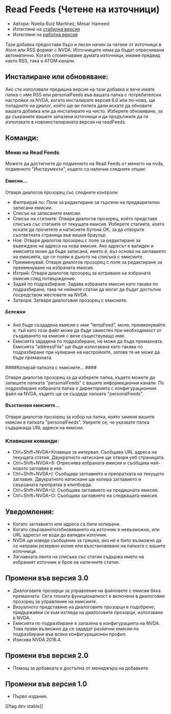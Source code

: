 # Read Feeds (Четене на източници) #

* Автори: Noelia Ruiz Martínez, Mesar Hameed
* Изтегляне на [стабилна версия][1]
* Изтегляне на [работна версия][2]

Тази добавка предоставя бърз и лесен начин за четене от източници в Atom или
RSS формат с NVDA.  Източниците няма да бъдат опреснявани автоматично.
Когато споменаваме думата източници, имаме предвид както RSS, така и ATOM
канали.

## Инсталиране или обновяване: ##

Ако сте използвали предишна версия на тази добавка и вече имате папка с име
RSS или personalFeeds във вашата папка с потребителски настройки за NVDA,
когато инсталирате версия 6.0 или по-нова, ще попаднете на диалог, който ще
ви попита дали искате да обновите вашата добавка или да инсталирате на
чисто.  Изберете обновяване, за да съхраните вашите запазени източници и да
продължите да ги използвате в новоинсталираната версия на readFeeds.

## Команди: ##

### Меню на Read Feeds ###

Можете да достигнете до подменюто на Read Feeds от менюто на nvda, подменюто
"Инструменти", където са налични следните опции:

#### Емисии... ####

Отваря диалогов прозорец със следните контроли:

- Филтрирай по: Поле за редактиране за търсене на предварително записани
емисии.
- Списък на записаните емисии.
- Списък на статиите: Отваря диалогов прозорец, който представя списъка със
статиите от текущата емисия. Изберете статията, която искате да прочетете и
натиснете бутона OK, за да отворите съответната страница във вашия браузър.
- Нов: Отваря диалогов прозорец с поле за редактиране за въвеждане на адреса
на нова емисия. Ако адресът е валиден и емисията може да бъде записана,
името й, въз основа на заглавието на емисията, ще се появи в дъното на
списъка с емисиите.
- Преименувай: Отваря диалогов прозорец с поле за редактиране за
преименуване на избраната емисия.
- Изтрий: Отваря диалогов прозорец за изтриване на избраната емисия след
потвърждение.
- Задай по подразбиране: Задава избраната емисия като такава по
подразбиране, така че нейните статии да могат да бъдат достъпни посредством
жестовете на NVDA.
- Затвори: Затваря диалоговия прозорец с емисиите.

##### Бележки #####
- Ако бъде създадена емисия с име "tempFeed", моля, преименувайте я, тъй
като този файл може да бъде заместен при необходимост от създаването на
емисия с вече съществуващо име.
- Емисията зададена по подразбиране, не може да бъде премахната. Емисията
"addressFile" ще бъде използвана като такава по подразбиране при нулиране на
настройките, затова тя не може да бъде премахната.

####Копирай папката с емисиите... ####

Отваря диалогов прозорец за да изберете папка, където можете да запишете
папката "personalFeeds" с вашите информационни канали. По подразбиране
избраната папка е директорията с конфигурационния файл на NVDA, където ще се
създаде папката "personalFeeds".

#### Възстанови емисиите... ####

Отваря диалогов прозорец за избор на папка, която заменя вашите емисии в
папката "personalFeeds". Уверете се, че указвате папка съдържаща URL адреси
на емисии.

### Клавишни команди: ###

- Ctrl+Shift+NVDA+Клавиша за интервал: Съобщава URL адреса на текущата
статия. Двукратното натискане ще отвори уеб страницата.
- Ctrl+Shift+NVDA+8: Опреснява избраната емисия и съобщава най-новото
заглавие в нея.
- Ctrl+Shift+NVDA+I: Съобщава заглавието и препратката на текущото
заглавие. Двукратното натискане ще копира заглавието и свързаната препратка
в клипборда.
- Ctrl+Shift+NVDA+U: Съобщава заглавието на предишната емисия.
- Ctrl+Shift+NVDA+O: Съобщава заглавието на следващата емисия.

## Уведомления: ##

- Когато заглавието или адреса са били копирани.
- Когато свързването/обновяването на източник е невъзможно, или URL адресът
не води до валиден източник.
- NVDA ще изведе съобщение за грешка, ако не е било възможно да се направи
резервно копие или възстановяване на папката с вашите източници.
- Заглавната лента на списъка със статии съдържа името на избраният източник
и броя на наличните статии.


## Промени във версия 3.0 ##
- Диалоговите прозорци за управление на файловете с емисии бяха
премахнати. Сега тяхната функционалност е включена в диалоговия прозорец за
управление на емисиите.
- Визуалното представяне на диалоговите прозорци е подобрено, придържайки се
към изгледа на диалоговите прозорци, използвани в NVDA.
- Емисията по подразбиране е запазена в конфигурацията на NVDA. Това прави
възможно да се зададат различни емисии по подразбиране във всеки
конфигурационен профил.
- Изисква NVDA 2016.4.


## Промени във версия 2.0 ##
- Помощ за добавката е достъпна от мениджъра на добавките.

## Промени във версия 1.0 ##
- Първо издание.

[[!tag dev stable]]

[1]: http://addons.nvda-project.org/files/get.php?file=rf

[2]: http://addons.nvda-project.org/files/get.php?file=rf-dev
